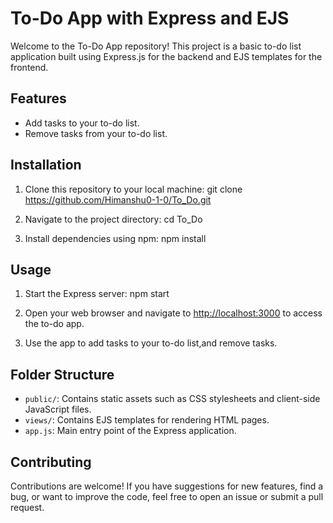 # To-Do App with Express and EJS

Welcome to the To-Do App repository! This project is a basic to-do list application built using Express.js for the backend and EJS templates for the frontend.

## Features

- Add tasks to your to-do list.
- Remove tasks from your to-do list.

## Installation

1. Clone this repository to your local machine: git clone https://github.com/Himanshu0-1-0/To_Do.git

2. Navigate to the project directory: cd To_Do

3. Install dependencies using npm: npm install


## Usage

1. Start the Express server: npm start

2. Open your web browser and navigate to [http://localhost:3000](http://localhost:3000) to access the to-do app.

3. Use the app to add tasks to your to-do list,and remove tasks.

## Folder Structure

- `public/`: Contains static assets such as CSS stylesheets and client-side JavaScript files.
- `views/`: Contains EJS templates for rendering HTML pages.
- `app.js`: Main entry point of the Express application.

## Contributing

Contributions are welcome! If you have suggestions for new features, find a bug, or want to improve the code, feel free to open an issue or submit a pull request.







